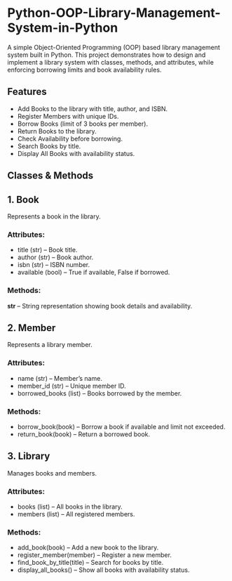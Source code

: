 # Python-OOP-Library-Management-System-in-Python

A simple Object-Oriented Programming (OOP) based library management system built in Python.
This project demonstrates how to design and implement a library system with classes, methods, and attributes, while enforcing borrowing limits and book availability rules.

## Features

- Add Books to the library with title, author, and ISBN.
- Register Members with unique IDs.
- Borrow Books (limit of 3 books per member).
- Return Books to the library.
- Check Availability before borrowing.
- Search Books by title.
- Display All Books with availability status.

## Classes & Methods

## 1. Book
Represents a book in the library.
### Attributes:

- title (str) – Book title.
- author (str) – Book author.
- isbn (str) – ISBN number.
- available (bool) – True if available, False if borrowed.

### Methods:

__str__ – String representation showing book details and availability.

## 2. Member
Represents a library member.
### Attributes:

- name (str) – Member’s name.
- member_id (str) – Unique member ID.
- borrowed_books (list) – Books borrowed by the member.

### Methods:

- borrow_book(book) – Borrow a book if available and limit not exceeded.
- return_book(book) – Return a borrowed book.

## 3. Library
Manages books and members.
### Attributes:

- books (list) – All books in the library.
- members (list) – All registered members.

### Methods:

- add_book(book) – Add a new book to the library.
- register_member(member) – Register a new member.
- find_book_by_title(title) – Search for books by title.
- display_all_books() – Show all books with availability status.


